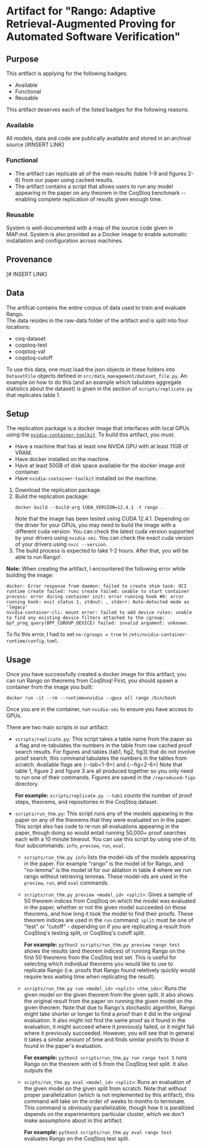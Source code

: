 # Artifact for "Rango: Adaptive Retrieval-Augmented Proving for Automated Software Verification"


## Purpose
This artifact is applying for the following badges:
- Available
- Functional
- Reusable

This artifact deserves each of the listed badges for the following reasons.

### Available
All models, data and code are publically available and stored in an archival source [#INSERT LINK]

### Functional
- The artifact can replicate all of the main results (table 1-9 and figures 2-6) from our paper using cached results. 
- The artifact contains a script that allows users to run any model appearing in the paper on any theorem in the CoqStoq benchmark -- enabling complete replication of results given enough time. 

### Reusable
System is well-documented with a map of the source code given in MAP.md. 
System is also  provided as a Docker image to enable automatic installation and configuration across machines. 

## Provenance
[# INSERT LINK]

## Data
The artifcat contains the entire corpus of data used to train and evaluate Rango.  
The data resides in the raw-data folder of the artifact and is split into four locations: 
- coq-dataset
- coqstoq-test
- coqstoq-val
- coqstoq-cutoff

To use this data, one must load the json objects  in these folders into `DatasetFile` objects defined in `src/data_management/dataset_file.py`.
An example on how to do this (and an example which tabulates aggregate statistics about the dataset) is given in the section of `scripts/replicate.py` that replicates table 1. 


## Setup
The replication package is a docker image that interfaces with local GPUs using the [`nvidia-container-toolkit`](https://docs.nvidia.com/datacenter/cloud-native/container-toolkit/latest/install-guide.html#installing-with-apt).
To build this artifact, you must: 
- Have a machine that has at least one NVIDA GPU with at least 11GB of VRAM. 
- Have docker installed on the machine. 
- Have at least 50GB of disk space available for the docker image and container. 
- Have `nvidia-container-toolkit` installed on the machine.

1. Download the replication package.
2. Build the replication package:
   ```
   docker build --build-arg CUDA_VERSION=12.4.1 -t rango .
   ```
   Note that the image has been tested using CUDA 12.4.1. 
   Depending on the driver for your GPUs, you may need to build the image 
   with a different cuda version. 
   You can check the latest cuda version supported by your drivers using `nvidia-smi`. 
   You can check the exact cuda version of your drivers using `nvcc --version`.
3. The build process is expected to take 1-2 hours. After that, you will be able to run Rango! 


**Note:** When creating the artifact, I encountered the following error while building the image:
```
docker: Error response from daemon: failed to create shim task: OCI runtime create failed: runc create failed: unable to start container process: error during container init: error running hook #0: error running hook: exit status 1, stdout: , stderr: Auto-detected mode as 'legacy'
nvidia-container-cli: mount error: failed to add device rules: unable to find any existing device filters attached to the cgroup: bpf_prog_query(BPF_CGROUP_DEVICE) failed: invalid argument: unknown.
``` 
To fix this error, I had to set `no-cgroups = true` in `/etc/nvidia-container-runtime/config.toml`.


## Usage
Once you have successfully created a docker image for this artifact, you can run Rango on theorems from CoqStoq!
First, you should spawn a container from the image you built:
```
docker run -it --rm --runtime=nvidia --gpus all rango /bin/bash
```
Once you are in the container, run `nvidia-smi` to ensure you have access to GPUs.


There are two main scripts in our artifact:
- `scripts/replicate.py`: This script takes a table name from the paper as a flag and re-tabulates the numbers in the table from 
raw cached proof search results. For figures and tables (tab1, fig2, fig3) that do not involve proof search, this command tabulates the numbers in the tables from scratch. 
Available flags are (--tab<1-9>) and (--fig<2-6>)
Note that table 1, figure 2 and figure 3 are all produced together so you only need to run one of their commands.
Figures are saved in the `/reproduced-figs` directory.

  **For example:** ``scripts/replicate.py --tab1`` counts the number of proof steps, theorems, and repositories in the CoqStoq dataset.

- `scripts/run_thm.py`: This script runs any of the models appearing in the paper on any of the theorems that they were evaluated on in the paper. 
This script also has code to re-run all evaluations appearing in the paper, though doing so would entail running 50,000+ proof searches each with a 10 minute timeout. 
You can use this script by using one of its four subcommands: `info`, `preview`, `run`, `eval`.
  - `scripts/run_thm.py info` lists the model-ids of the models appearing in the paper. For example "rango" is the model id for Rango, and "no-lemma" is the model id for our ablation in table 4 where we run rango without retrieving lemmas. These model-ids are used in the `preview`, `run`, and `eval` commands. 

  - `scripts/run_thm.py preview <model_id> <split>`: Gives a sample of 50 theorem indices from CoqStoq on which the model was evaluated in the paper, whether or not
  the given model succeeded on those theorems, and how long it took the model to find their proofs. These theorem indices are used in the `run` command. `split` 
  must be one of "test" or "cutoff" - depending on if you are replicating a result from CoqStoq's testing split, or CoqStoq's cutoff split.  

    **For example:** `python3 scripts/run_thm.py preview rango test` shows the results (and theorem indices) of running Rango on the first 50 theorems from the CoqStoq test set. This is useful for selecting which individual theorems you would like to use to replicate Rango (i.e. proofs that Rango found reletively quickly would require less waiting time when replicating the result).

  - `scripts/run_thm.py run <model_id> <split> <thm_idx>`: Runs the given model on the given theorem from the given split. It also shows the original result 
  from the paper on running the given model on the given theorem. Note that due to Rango's stochastic algorithm, Rango might take shorter or longer to find a proof than it did in the original evaluation. It also might not find the same proof as it found in the evaluation, it might succeed where it previously failed, or it might fail where it previously succeeded. However, you will see that in general it takes a similar amount of time and finds similar proofs to those it found in the paper's evaluation. 

    **For example:** `python3 scripts/run_thm.py run rango test 5` runs Rango on the theorem with id 5 from the CoqStoq test split.
    It also outputs the 
  
  - `scipts/run_thm.py eval <model_id> <split>`: Runs an evaluation of the given model on the given split from scratch. Note that without proper parallelization (which is not implemented by this artifact), this command will take on the order of weeks to months to terminate. This command is obviously parallelizable, though how it is parallized depends on the experimentors particular cluster, which we don't make assumptions about in this artifact. 

    **For example:** `python3 scripts/run_thm.py eval rango test` evaluates Rango on the CoqStoq test split.

